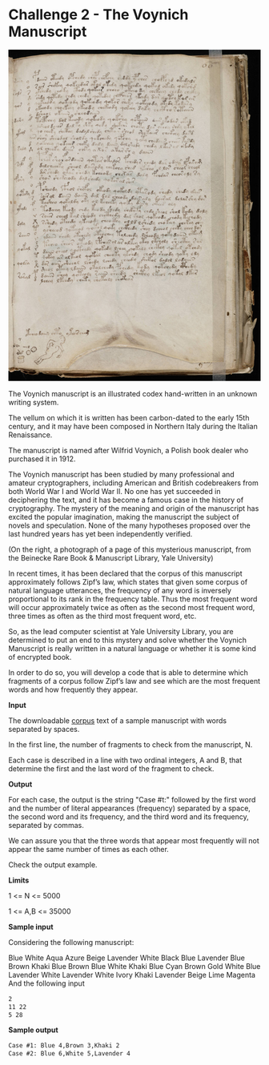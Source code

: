 # Challenge 2 - The Voynich Manuscript

![voynich](https://raw.githubusercontent.com/kutyel/tuenti-challenge-6/master/Challenge%202/voynich.jpg?token=AE49Td4WmsM0jkPglWeToReJPMmEs8Kpks5XMtC7wA%3D%3D)

The Voynich manuscript is an illustrated codex hand-written in an unknown writing system.

The vellum on which it is written has been carbon-dated to the early 15th century, and it may have been composed in Northern Italy during the Italian Renaissance.

The manuscript is named after Wilfrid Voynich, a Polish book dealer who purchased it in 1912.

The Voynich manuscript has been studied by many professional and amateur cryptographers, including American and British codebreakers from both World War I and World War II. No one has yet succeeded in deciphering the text, and it has become a famous case in the history of cryptography. The mystery of the meaning and origin of the manuscript has excited the popular imagination, making the manuscript the subject of novels and speculation. None of the many hypotheses proposed over the last hundred years has yet been independently verified.

(On the right, a photograph of a page of this mysterious manuscript, from the Beinecke Rare Book & Manuscript Library, Yale University)

In recent times, it has been declared that the corpus of this manuscript approximately follows Zipf’s law, which states that given some corpus of natural language utterances, the frequency of any word is inversely proportional to its rank in the frequency table. Thus the most frequent word will occur approximately twice as often as the second most frequent word, three times as often as the third most frequent word, etc.

So, as the lead computer scientist at Yale University Library, you are determined to put an end to this mystery and solve whether the Voynich Manuscript is really written in a natural language or whether it is some kind of encrypted book.

In order to do so, you will develop a code that is able to determine which fragments of a corpus follow Zipf’s law and see which are the most frequent words and how frequently they appear.

**Input**

The downloadable [corpus](https://raw.githubusercontent.com/kutyel/tuenti-challenge-6/master/Challenge%202/corpus.txt?token=AE49TZ9dtFvsJgcbPhPf0CN5xO2JIM7Hks5XMtBjwA%3D%3D) text of a sample manuscript with words separated by spaces.

In the first line, the number of fragments to check from the manuscript, N.

Each case is described in a line with two ordinal integers, A and B, that determine the first and the last word of the fragment to check.

**Output**

For each case, the output is the string "Case #t:" followed by the first word and the number of literal appearances (frequency) separated by a space, the second word and its frequency, and the third word and its frequency, separated by commas.

We can assure you that the three words that appear most frequently will not appear the same number of times as each other.

Check the output example.

**Limits**

1 <= N <= 5000

1 <= A,B <= 35000

**Sample input**

Considering the following manuscript:

Blue White Aqua Azure Beige Lavender White Black Blue Lavender Blue Brown Khaki Blue Brown Blue White Khaki Blue Cyan Brown Gold White Blue Lavender White Lavender White Ivory Khaki Lavender Beige Lime Magenta
And the following input
```
2
11 22
5 28
```
**Sample output**
```
Case #1: Blue 4,Brown 3,Khaki 2
Case #2: Blue 6,White 5,Lavender 4
```
